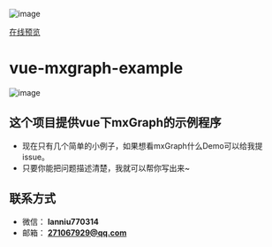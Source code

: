 ![image](http://picture.lanniu.top/vue-mxgraph.png)

[在线预览](https://lanniu.github.io/vue-mxgraph-example)

# vue-mxgraph-example 

![image](http://picture.lanniu.top/vue-mxgraph-example.gif)

## 这个项目提供vue下mxGraph的示例程序

* 现在只有几个简单的小例子，如果想看mxGraph什么Demo可以给我提issue。
* 只要你能把问题描述清楚，我就可以帮你写出来~

## 联系方式
* 微信： **lanniu770314**
* 邮箱： **271067929@qq.com**
